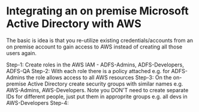 # Integrating an on premise Microsoft Active Directory with AWS

The basic is idea is that you re-utilize existing credentials/accounts from an on premise account to gain access to AWS instead
of creating all those users again.

Step-1: Create roles in the AWS IAM - ADFS-Admins, ADFS-Developers, ADFS-QA
Step-2: With each role there is a policy attached e.g. for ADFS-Admins the role allows access to all AWS resources
Step-3: On the on-premise Active Directory create security groups with similar names e.g. AWS-Admins, AWS-Developers. Note
you DON'T need to create separate IDs for different people, just put them in approprite groups e.g. all devs in AWS-Developers
Step-4: 

